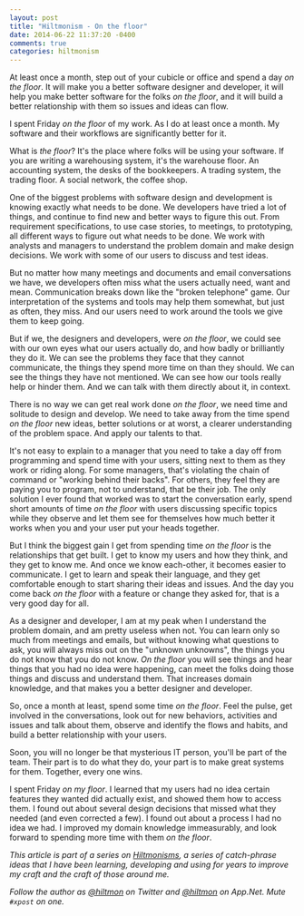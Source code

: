 ```yaml
---
layout: post
title: "Hiltmonism - On the floor"
date: 2014-06-22 11:37:20 -0400
comments: true
categories: hiltmonism
---
```


<span class="light">At least once a month, step out of your cubicle or office and spend a day *on the floor*. It will make you a better software designer and developer, it will help you make better software for the folks *on the floor*, and it will build a better relationship with them so issues and ideas can flow.</span>

I spent Friday *on the floor* of my work. As I do at least once a month. My software and their workflows are significantly better for it.

What is *the floor*? It's the place where folks will be using your software. If you are writing a warehousing system, it's the warehouse floor. An accounting system, the desks of the bookkeepers. A trading system, the trading floor. A social network, the coffee shop.

One of the biggest problems with software design and development is knowing exactly what needs to be done. We developers have tried a lot of things, and continue to find new and better ways to figure this out. From requirement specifications, to use case stories, to meetings, to prototyping, all different ways to figure out what needs to be done. We work with analysts and managers to understand the problem domain and make design decisions. We work with some of our users to discuss and test ideas.

But no matter how many meetings and documents and email conversations we have, we developers often miss what the users actually need, want and mean. Communication breaks down like the "broken telephone" game. Our interpretation of the systems and tools may help them somewhat, but just as often, they miss. And our users need to work around the tools we give them to keep going.

But if we, the designers and developers, were *on the floor*, we could see with our own eyes what our users actually do, and how badly or brilliantly they do it. We can see the problems they face that they cannot communicate, the things they spend more time on than they should. We can see the things they have not mentioned. We can see how our tools really help or hinder them. And we can talk with them directly about it, in context.

There is no way we can get real work done *on the floor*, we need time and solitude to design and develop. We need to take away from the time spend *on the floor* new ideas, better solutions or at worst, a clearer understanding of the problem space. And apply our talents to that.

It's not easy to explain to a manager that you need to take a day off from programming and spend time with your users, sitting next to them as they work or riding along. For some managers, that's violating the chain of command or "working behind their backs". For others, they feel they are paying you to program, not to understand, that be their job. The only solution I ever found that worked was to start the conversation early, spend short amounts of time *on the floor* with users discussing specific topics while they observe and let them see for themselves how much better it works when you and your user put your heads together.

But I think the biggest gain I get from spending time *on the floor* is the relationships that get built. I get to know my users and how they think, and they get to know me. And once we know each-other, it becomes easier to communicate. I get to learn and speak their language, and they get comfortable enough to start sharing their ideas and issues. And the day you come back *on the floor* with a feature or change they asked for, that is a very good day for all.

As a designer and developer, I am at my peak when I understand the problem domain, and am pretty useless when not. You can learn only so much from meetings and emails, but without knowing what questions to ask, you will always miss out on the "unknown unknowns", the things you do not know that you do not know. *On the floor* you will see things and hear things that you had no idea were happening, can meet the folks doing those things and discuss and understand them. That increases domain knowledge, and that makes you a better designer and developer.

So, once a month at least, spend some time *on the floor*. Feel the pulse, get involved in the conversations, look out for new behaviors, activities and issues and talk about them, observe and identify the flows and habits, and build a better relationship with your users.

Soon, you will no longer be that mysterious IT person, you'll be part of the team. Their part is to do what they do, your part is to make great systems for them. Together, every one wins.

<span class="light">I spent Friday *on my floor*. I learned that my users had no idea certain features they wanted did actually exist, and showed them how to access them. I found out about several design decisions that missed what they needed (and even corrected a few). I found out about a process I had no idea we had. I improved my domain knowledge immeasurably, and look forward to spending more time with them *on the floor*.</span>

*This article is part of a series on [Hiltmonisms](https://hiltmon.com/blog/categories/hiltmonism/), a series of catch-phrase ideas that I have been learning, developing and using for years to improve my craft and the craft of those around me.*

*Follow the author as [@hiltmon](https://twitter.com/hiltmon) on Twitter and [@hiltmon](http://alpha.app.net/hiltmon) on App.Net. Mute `#xpost` on one.*